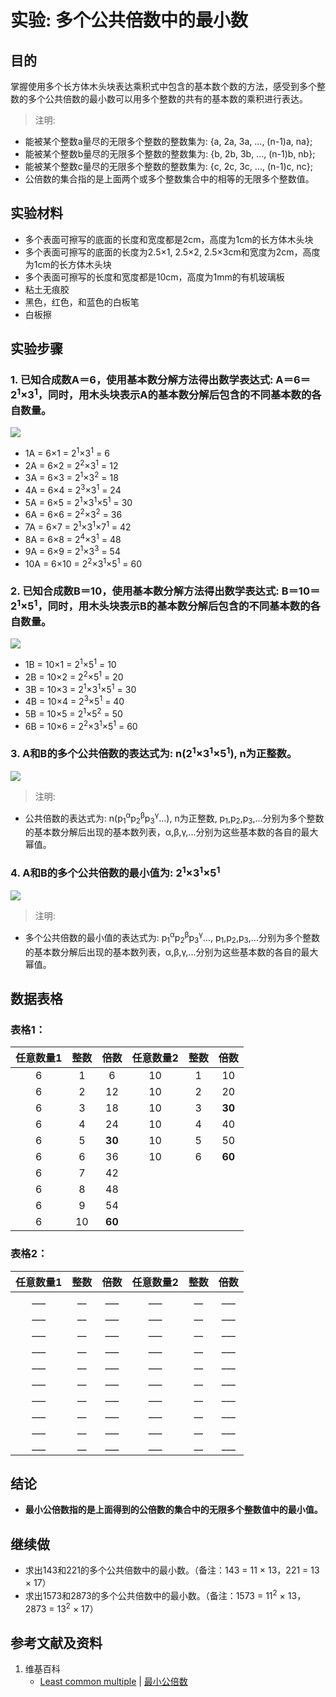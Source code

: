 # 实验: 多个公共倍数中的最小数

## 目的

掌握使用多个长方体木头块表达乘积式中包含的基本数个数的方法，感受到多个整数的多个公共倍数的最小数可以用多个整数的共有的基本数的乘积进行表达。

> 注明:
>  
- 能被某个整数a量尽的无限多个整数的整数集为: {a, 2a, 3a, ..., (n-1)a, na};
- 能被某个整数b量尽的无限多个整数的整数集为: {b, 2b, 3b, ..., (n-1)b, nb};
- 能被某个整数c量尽的无限多个整数的整数集为: {c, 2c, 3c, ..., (n-1)c, nc};
- 公倍数的集合指的是上面两个或多个整数集合中的相等的无限多个整数值。

## 实验材料

- 多个表面可擦写的底面的长度和宽度都是2cm，高度为1cm的长方体木头块
- 多个表面可擦写的底面的长度为2.5×1, 2.5×2, 2.5×3cm和宽度为2cm，高度为1cm的长方体木头块
- 多个表面可擦写的长度和宽度都是10cm，高度为1mm的有机玻璃板
- 粘土无痕胶
- 黑色，红色，和蓝色的白板笔
- 白板擦

## 实验步骤

### 1. 已知合成数A＝6，使用基本数分解方法得出数学表达式: A＝6＝2<sup>1</sup>×3<sup>1</sup>，同时，用木头块表示A的基本数分解后包含的不同基本数的各自数量。
![](/images/数论/基本数和合成数/多个公共倍数中的最小数/1a1.jpg)

- 1A = 6×1 = 2<sup>1</sup>×3<sup>1</sup> = 6 
- 2A = 6×2 = 2<sup>2</sup>×3<sup>1</sup>  = 12 
- 3A = 6×3 = 2<sup>1</sup>×3<sup>2</sup>  = 18 
- 4A = 6×4 = 2<sup>3</sup>×3<sup>1</sup>  =  24 
- 5A = 6×5 = 2<sup>1</sup>×3<sup>1</sup>×5<sup>1</sup>  =  30 
- 6A = 6×6 = 2<sup>2</sup>×3<sup>2</sup>  =  36 
- 7A = 6×7 = 2<sup>1</sup>×3<sup>1</sup>×7<sup>1</sup>  =  42 
- 8A = 6×8 = 2<sup>4</sup>×3<sup>1</sup>  =  48 
- 9A = 6×9 = 2<sup>1</sup>×3<sup>3</sup>  =  54 
- 10A = 6×10 = 2<sup>2</sup>×3<sup>1</sup>×5<sup>1</sup>  =  60 

### 2. 已知合成数B＝10，使用基本数分解方法得出数学表达式: B＝10＝2<sup>1</sup>×5<sup>1</sup>，同时，用木头块表示B的基本数分解后包含的不同基本数的各自数量。
![](/images/数论/基本数和合成数/多个公共倍数中的最小数/3a1.jpg)

- 1B = 10×1 = 2<sup>1</sup>×5<sup>1</sup> = 10
- 2B = 10×2 = 2<sup>2</sup>×5<sup>1</sup> = 20 
- 3B = 10×3 = 2<sup>1</sup>×3<sup>1</sup>×5<sup>1</sup> = 30 
- 4B = 10×4 = 2<sup>3</sup>×5<sup>1</sup> = 40 
- 5B = 10×5 = 2<sup>1</sup>×5<sup>2</sup> = 50 
- 6B = 10×6 = 2<sup>2</sup>×3<sup>1</sup>×5<sup>1</sup> = 60 

### 3. A和B的多个公共倍数的表达式为: n(2<sup>1</sup>×3<sup>1</sup>×5<sup>1</sup>), n为正整数。
![](/images/数论/基本数和合成数/多个公共倍数中的最小数/5a1.jpg)

> 注明:
>  
- 公共倍数的表达式为: n(p<sub>1</sub><sup>α</sup>p<sub>2</sub><sup>β</sup>p<sub>3</sub><sup>γ</sup>...), n为正整数, p<sub>1</sub>,p<sub>2</sub>,p<sub>3</sub>,...分别为多个整数的基本数分解后出现的基本数列表，α,β,γ,...分别为这些基本数的各自的最大幂值。

### 4. A和B的多个公共倍数的最小值为: 2<sup>1</sup>×3<sup>1</sup>×5<sup>1</sup>
![](/images/数论/基本数和合成数/多个公共倍数中的最小数/6a1.jpg)

> 注明:
>  
- 多个公共倍数的最小值的表达式为: p<sub>1</sub><sup>α</sup>p<sub>2</sub><sup>β</sup>p<sub>3</sub><sup>γ</sup>..., p<sub>1</sub>,p<sub>2</sub>,p<sub>3</sub>,...分别为多个整数的基本数分解后出现的基本数列表，α,β,γ,...分别为这些基本数的各自的最大幂值。

## 数据表格

### 表格1：

| 任意数量1 |  整数  |   倍数  | 任意数量2 |  整数  |   倍数  |
| :------: | :----: | :----: | :------: | :----: | :----: |
|    6     |   1    |    6   |    10    |   1    |   10   |
|    6     |   2    |   12   |    10    |   2    |   20   |
|    6     |   3    |   18   |    10    |   3    | **30** |
|    6     |   4    |   24   |    10    |   4    |   40   |
|    6     |   5    | **30** |    10    |   5    |   50   |
|    6     |   6    |   36   |    10    |   6    | **60** |
|    6     |   7    |   42   |          |        |        |
|    6     |   8    |   48   |          |        |        |
|    6     |   9    |   54   |          |        |        |
|    6     |   10   | **60** |          |        |        |

### 表格2：

| 任意数量1 |  整数  |   倍数  | 任意数量2 |  整数  |   倍数  |
| :------: | :----: | :----: | :------: | :----: | :----: |
|    ___   |   __   |   ___  |    ___   |   __   |   ___  |
|    ___   |   __   |   ___  |    ___   |   __   |   ___  |
|    ___   |   __   |   ___  |    ___   |   __   |   ___  |
|    ___   |   __   |   ___  |    ___   |   __   |   ___  |
|    ___   |   __   |   ___  |    ___   |   __   |   ___  |
|    ___   |   __   |   ___  |    ___   |   __   |   ___  |
|    ___   |   __   |   ___  |    ___   |   __   |   ___  |
|    ___   |   __   |   ___  |    ___   |   __   |   ___  |
|    ___   |   __   |   ___  |    ___   |   __   |   ___  |
|    ___   |   __   |   ___  |    ___   |   __   |   ___  |

## 结论

- **最小公倍数指的是上面得到的公倍数的集合中的无限多个整数值中的最小值。**

## 继续做

- 求出143和221的多个公共倍数中的最小数。（备注：143 = 11 × 13，221 = 13 × 17）
- 求出1573和2873的多个公共倍数中的最小数。（备注：1573 = 11<sup>2</sup> × 13，2873 = 13<sup>2</sup> × 17）

## 参考文献及资料

1. 维基百科
	- [Least common multiple](https://en.wikipedia.org/wiki/Least_common_multiple) | [最小公倍数](https://zh.wikipedia.org/wiki/最小公倍数) 






